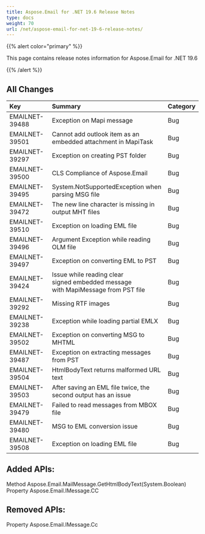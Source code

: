 ```yaml
---
title: Aspose.Email for .NET 19.6 Release Notes
type: docs
weight: 70
url: /net/aspose-email-for-net-19-6-release-notes/
---
```


{{% alert color="primary" %}} 

This page contains release notes information for Aspose.Email for .NET 19.6

{{% /alert %}} 
## **All Changes**


|**Key**|**Summary**|**Category**|
| :- | :- | :- |
|EMAILNET-39488|Exception on Mapi message|Bug|
|EMAILNET-39501|Cannot add outlook item as an embedded attachment in MapiTask|Bug|
|EMAILNET-39297|Exception on creating PST folder|Bug|
|EMAILNET-39500|CLS Compliance of Aspose.Email|Bug|
|EMAILNET-39495|System.NotSupportedException when parsing MSG file|Bug|
|EMAILNET-39472|The new line character is missing in output MHT files|Bug|
|EMAILNET-39510|Exception on loading EML file|Bug|
|EMAILNET-39496|Argument Exception while reading OLM file|Bug|
|EMAILNET-39497|Exception on converting EML to PST|Bug|
|EMAILNET-39424|Issue while reading clear signed embedded message with MapiMessage from PST file|Bug|
|EMAILNET-39292|Missing RTF images|Bug|
|EMAILNET-39238|Exception while loading partial EMLX|Bug|
|EMAILNET-39502|Exception on converting MSG to MHTML|Bug|
|EMAILNET-39487|Exception on extracting messages from PST|Bug|
|EMAILNET-39504|HtmlBodyText returns malformed URL text|Bug|
|EMAILNET-39503|After saving an EML file twice, the second output has an issue|Bug|
|EMAILNET-39479|Failed to read messages from MBOX file|Bug|
|EMAILNET-39480|MSG to EML conversion issue|Bug|
|EMAILNET-39508|Exception on loading EML file|Bug|

## **Added APIs:**
Method Aspose.Email.MailMessage.GetHtmlBodyText(System.Boolean)
Property Aspose.Email.IMessage.CC
## **Removed APIs:**
Property Aspose.Email.IMessage.Cc
